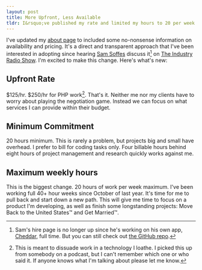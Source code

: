 ```yaml
---
layout: post
title: More Upfront, Less Available
tldr: I&rsquo;ve published my rate and limited my hours to 20 per week.
---
```


I've updated my [about page](/) to included some no-nonsense information on availability and pricing. It's a direct and transparent approach that I've been interested in adopting since hearing [Sam Soffes](http://samsoff.es) discuss it[^1] on [The Industry Radio Show](http://theindustry.cc/2012/05/01/8-adobe-html5rocks-dialoggs-invites-and-making-cheddar/). I'm excited to make this change. Here's what's new:

## Upfront Rate

$125/hr. $250/hr for PHP work[^2]. That's it. Neither me nor my clients have to worry about playing the negotiation game. Instead we can focus on what services I can provide within their budget.

## Minimum Commitment

20 hours minimum. This is rarely a problem, but projects big and small have overhead. I prefer to bill for coding tasks only. Four billable hours behind eight hours of project management and research quickly works against me.

## Maximum weekly hours

This is the biggest change. 20 hours of work per week maximum. I've been working full 40+ hour weeks since October of last year. It's time for me to pull back and start down a new path. This will give me time to focus on a product I'm developing, as well as finish some longstanding projects: Move Back to the United States&trade; and Get Married&trade;.

[^1]: Sam's hire page is no longer up since he's working on his own app, [Cheddar](https://cheddarapp.com/), full time. But you can still check out [the GitHub repo](https://github.com/samsoffes/hire.samsoff.es).

[^2]: This is meant to dissuade work in a technology I loathe. I picked this up from somebody on a podcast, but I can't remember which one or who said it. If anyone knows what I'm talking about please let me know.